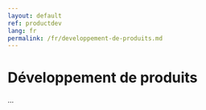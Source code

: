 ```yaml
---
layout: default
ref: productdev
lang: fr
permalink: /fr/developpement-de-produits.md
---
```


# Développement de produits
...
